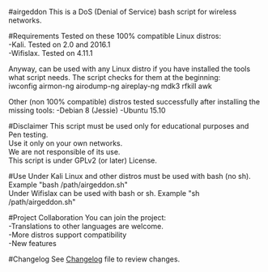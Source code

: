 #airgeddon
This is a DoS (Denial of Service) bash script for wireless networks.<br>

#Requirements
Tested on these 100% compatible Linux distros:<br>
-Kali. Tested on 2.0 and 2016.1<br>
-Wifislax. Tested on 4.11.1<br>

Anyway, can be used with any Linux distro if you have installed the tools what script needs. The script checks for them at the beginning:<br>
iwconfig
airmon-ng
airodump-ng
aireplay-ng
mdk3
rfkill
awk

Other (non 100% compatible) distros tested successfully after installing the missing tools:
-Debian 8 (Jessie)
-Ubuntu 15.10

#Disclaimer
This script must be used only for educational purposes and Pen testing.<br>
Use it only on your own networks.<br>
We are not responsible of its use.<br>
This script is under GPLv2 (or later) License.<br>

#Use
Under Kali Linux and other distros must be used with bash (no sh). Example "bash /path/airgeddon.sh"<br>
Under Wifislax can be used with bash or sh. Example "sh /path/airgeddon.sh"<br>

#Project Collaboration
You can join the project:<br>
-Translations to other languages are welcome.<br>
-More distros support compatibility<br>
-New features<br>

#Changelog
See <a href="https://github.com/v1s1t0r1sh3r3/airgeddon/blob/master/changelog.txt">Changelog</a> file to review changes.<br>